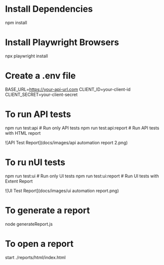 # Install Dependencies
npm install

# Install Playwright Browsers
npx playwright install

# Create a .env file
BASE_URL=https://your-api-url.com
CLIENT_ID=your-client-id
CLIENT_SECRET=your-client-secret


# To run API tests
npm run test:api          # Run only API tests
npm run test:api:report   # Run API tests with HTML report

![API Test Report](docs/images/api automation report 2.png)

# To ru nUI tests
npm run test:ui           # Run only UI tests
npm run test:ui:report    # Run UI tests with Extent Report

![UI Test Report](docs/images/ui automation report.png)



# To generate a report
node generateReport.js

# To open a report
start ./reports/html/index.html



